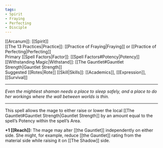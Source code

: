 ```yaml
---
tags:
- Spirit
- Fraying
- Perfecting
- Disciple
---
```


[[Arcanum]]: [[Spirit]]\
[[The 13 Practices|Practice]]: [[Practice of Fraying|Fraying]] or [[Practice of Perfecting|Perfecting]]\
Primary [[Spell Factors|Factor]]: [[Spell Factors#Potency|Potency]]\
[[Withstanding Magic|Withstand]]: [[The Gauntlet#Gauntlet Strength|Gauntlet Strength]]\
Suggested [[Rotes|Rote]] [[Skill|Skills]]: [[Academics]], [[Expression]], [[Survival]]

---

_Even the mightiest shaman needs a place to sleep safely, and a place to do her workings where the wall between worlds is thin._

---

This spell allows the mage to either raise or lower the local [[The Gauntlet#Gauntlet Strength|Gauntlet Strength]] by an amount equal to the spell’s Potency within the spell’s Area.

**+1 [[Reach]]:** The mage may alter [[the Gauntlet]] independently on either side. She might, for example, reduce [[the Gauntlet]] rating from the material side while raising it on [[The Shadow]] side.